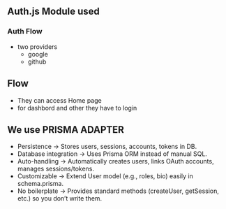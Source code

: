 ## Auth.js Module used

### Auth Flow 

- two providers 
    - google
    - github

## Flow 

- They can access Home page
- for dashbord and other they have to login


## We use PRISMA ADAPTER

- Persistence → Stores users, sessions, accounts, tokens in DB.
- Database integration → Uses Prisma ORM instead of manual SQL.
- Auto-handling → Automatically creates users, links OAuth accounts, manages sessions/tokens.
- Customizable → Extend User model (e.g., roles, bio) easily in schema.prisma.
- No boilerplate → Provides standard methods (createUser, getSession, etc.) so you don’t write them.